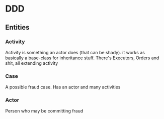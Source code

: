 # DDD
## Entities
### Activity
Activity is something an actor does (that can be shady). it works as basically a base-class for inheritance stuff. There's Executors, Orders and shit, all extending activity

### Case
A possible fraud case. Has an actor and many activities

### Actor
Person who may be committing fraud

